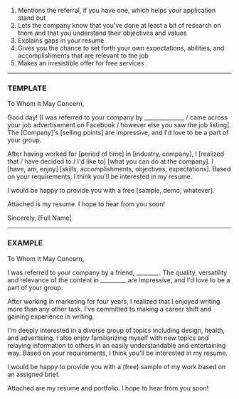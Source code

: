 1. Mentions the referral, if you have one, which helps your application stand out
2. Lets the company know that you've done at least a bit of research on them and that you understand their objectives and values
3. Explains gaps in your resume
4. Gives you the chance to set forth your own expectations, abilities, and accomplishments that are relevant to the job
5. Makes an irresistible offer for free services
___
### TEMPLATE
To Whom It May Concern,

Good day! [I was referred to your company by ______________ / came across your job advertisement on Facebook / however else you saw the job listing]. The [Company]'s [selling points] are impressive, and I'd love to be a part of your group.

After having worked for [period of time] in [industry, company], I [realized that / have decided to / I'd like to] [what you can do at the company]. I [have, am, enjoy] [skills, accomplishments, objectives, expectations]. Based on your requirements, I think you'll be interested in my resume.

I would be happy to provide you with a free [sample, demo, whatever].

Attached is my resume. I hope to hear from you soon!

Sincerely,
[Full Name]
********************
### EXAMPLE
To Whom It May Concern, 

I was referred to your company by a friend, ________. The quality, versatility and relevance of the content in _________ are impressive, and I'd love to be a part of your group.

After working in marketing for four years, I realized that I enjoyed writing more than any other task. I've committed to making a career shift and gaining experience in writing.

I'm deeply interested in a diverse group of topics including design, health, and advertising. I also enjoy familiarizing myself with new topics and relaying information to others in an easily understandable and entertaining way. Based on your requirements, I think you'll be interested in my resume.

I would be happy to provide you with a (free) sample of my work based on an assigned brief.

Attached are my resume and portfolio. I hope to hear from you soon!